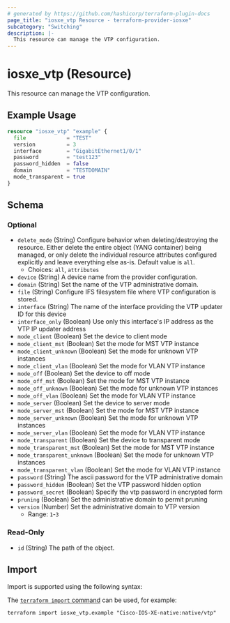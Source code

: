 ```yaml
---
# generated by https://github.com/hashicorp/terraform-plugin-docs
page_title: "iosxe_vtp Resource - terraform-provider-iosxe"
subcategory: "Switching"
description: |-
  This resource can manage the VTP configuration.
---
```


# iosxe_vtp (Resource)

This resource can manage the VTP configuration.

## Example Usage

```terraform
resource "iosxe_vtp" "example" {
  file             = "TEST"
  version          = 3
  interface        = "GigabitEthernet1/0/1"
  password         = "test123"
  password_hidden  = false
  domain           = "TESTDOMAIN"
  mode_transparent = true
}
```

<!-- schema generated by tfplugindocs -->
## Schema

### Optional

- `delete_mode` (String) Configure behavior when deleting/destroying the resource. Either delete the entire object (YANG container) being managed, or only delete the individual resource attributes configured explicitly and leave everything else as-is. Default value is `all`.
  - Choices: `all`, `attributes`
- `device` (String) A device name from the provider configuration.
- `domain` (String) Set the name of the VTP administrative domain.
- `file` (String) Configure IFS filesystem file where VTP configuration is stored.
- `interface` (String) The name of the interface providing the VTP updater ID for this device
- `interface_only` (Boolean) Use only this interface's IP address as the VTP IP updater address
- `mode_client` (Boolean) Set the device to client mode
- `mode_client_mst` (Boolean) Set the mode for MST VTP instance
- `mode_client_unknown` (Boolean) Set the mode for unknown VTP instances
- `mode_client_vlan` (Boolean) Set the mode for VLAN VTP instance
- `mode_off` (Boolean) Set the device to off mode
- `mode_off_mst` (Boolean) Set the mode for MST VTP instance
- `mode_off_unknown` (Boolean) Set the mode for unknown VTP instances
- `mode_off_vlan` (Boolean) Set the mode for VLAN VTP instance
- `mode_server` (Boolean) Set the device to server mode
- `mode_server_mst` (Boolean) Set the mode for MST VTP instance
- `mode_server_unknown` (Boolean) Set the mode for unknown VTP instances
- `mode_server_vlan` (Boolean) Set the mode for VLAN VTP instance
- `mode_transparent` (Boolean) Set the device to transparent mode
- `mode_transparent_mst` (Boolean) Set the mode for MST VTP instance
- `mode_transparent_unknown` (Boolean) Set the mode for unknown VTP instances
- `mode_transparent_vlan` (Boolean) Set the mode for VLAN VTP instance
- `password` (String) The ascii password for the VTP administrative domain
- `password_hidden` (Boolean) Set the VTP password hidden option
- `password_secret` (Boolean) Specify the vtp password in encrypted form
- `pruning` (Boolean) Set the administrative domain to permit pruning
- `version` (Number) Set the administrative domain to VTP version
  - Range: `1`-`3`

### Read-Only

- `id` (String) The path of the object.

## Import

Import is supported using the following syntax:

The [`terraform import` command](https://developer.hashicorp.com/terraform/cli/commands/import) can be used, for example:

```shell
terraform import iosxe_vtp.example "Cisco-IOS-XE-native:native/vtp"
```
